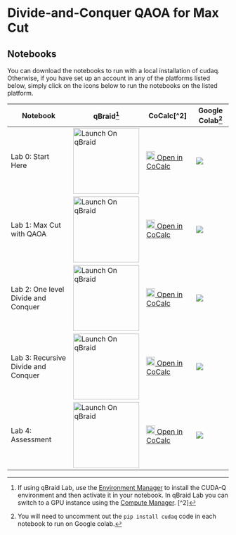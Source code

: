 # Divide-and-Conquer QAOA for Max Cut

## Notebooks
You can download the notebooks to run with a local installation of cudaq.
Otherwise, if you have set up an account in any of the platforms listed below, 
simply click on the icons below to run the notebooks on the listed platform.   



| Notebook    |qBraid[^1] | CoCalc[^2]  | Google Colab[^3] |
| ----------- | ----------- |  ----------- | ----------- |
| Lab 0: Start Here  | <a href="https://account.qbraid.com/?gitHubUrl=https://github.com/NVIDIA/cuda-q-academic.git&redirectUrl=qaoa-for-max-cut/00_StartHere.ipynb" target="_parent"><img src="https://qbraid-static.s3.amazonaws.com/logos/Launch_on_qBraid_white.png" alt="Launch On qBraid" width="150"/></a> | [<img src="https://cocalc.com/_next/static/media/icon.9f1b8851.svg" width=20/> Open in CoCalc](https://cocalc.com/github/NVIDIA/cuda-q-academic/blob/main/qaoa-for-max-cut/00_StartHere.ipynb) | [![](https://colab.research.google.com/assets/colab-badge.svg)](https://colab.research.google.com/github/NVIDIA/cuda-q-academic/blob/main/qaoa-for-max-cut/00_StartHere.ipynb)| 
|Lab 1: Max Cut with QAOA  |<a href="https://account.qbraid.com/?gitHubUrl=https://github.com/NVIDIA/cuda-q-academic.git&redirectUrl=qaoa-for-max-cut/01_Max-Cut-with-QAOA.ipynb" target="_parent"><img src="https://qbraid-static.s3.amazonaws.com/logos/Launch_on_qBraid_white.png" alt="Launch On qBraid" width="150"/></a> | [<img src="https://cocalc.com/_next/static/media/icon.9f1b8851.svg" width=20/> Open in CoCalc](https://cocalc.com/github/NVIDIA/cuda-q-academic/blob/main/qaoa-for-max-cut/01_Max-Cut-with-QAOA.ipynb)| [![](https://colab.research.google.com/assets/colab-badge.svg)](https://colab.research.google.com/github/NVIDIA/cuda-q-academic/blob/main/qaoa-for-max-cut/01_Max-Cut-with-QAOA.ipynb)|
| Lab 2: One level Divide and Conquer |<a href="https://account.qbraid.com/?gitHubUrl=https://github.com/NVIDIA/cuda-q-academic.git&redirectUrl=qaoa-for-max-cut/02_One-level-divide-and-conquer-QAOA.ipynb" target="_parent"><img src="https://qbraid-static.s3.amazonaws.com/logos/Launch_on_qBraid_white.png" alt="Launch On qBraid" width="150"/></a> |[<img src="https://cocalc.com/_next/static/media/icon.9f1b8851.svg" width=20/> Open in CoCalc](https://cocalc.com/github/NVIDIA/cuda-q-academic/blob/main/qaoa-for-max-cut/02_One-level-divide-and-conquer-QAOA.ipynb) |  [![](https://colab.research.google.com/assets/colab-badge.svg)](https://colab.research.google.com/github/NVIDIA/cuda-q-academic/blob/main/qaoa-for-max-cut/02_One-level-divide-and-conquer-QAOA.ipynb)|
| Lab 3: Recursive Divide and Conquer |<a href="https://account.qbraid.com/?gitHubUrl=https://github.com/NVIDIA/cuda-q-academic.git&redirectUrl=qaoa-for-max-cut/03_Recursive-divide-and-conquer.ipynb" target="_parent"><img src="https://qbraid-static.s3.amazonaws.com/logos/Launch_on_qBraid_white.png" alt="Launch On qBraid" width="150"/></a> | [<img src="https://cocalc.com/_next/static/media/icon.9f1b8851.svg" width=20/> Open in CoCalc](https://cocalc.com/github/NVIDIA/cuda-q-academic/blob/main/qaoa-for-max-cut/03_Recursive-divide-and-conquer.ipynb)| [![](https://colab.research.google.com/assets/colab-badge.svg)](https://colab.research.google.com/github/NVIDIA/cuda-q-academic/blob/main/qaoa-for-max-cut/03_Recursive-divide-and-conquer.ipynb)|
| Lab 4: Assessment |<a href="https://account.qbraid.com/?gitHubUrl=https://github.com/NVIDIA/cuda-q-academic.git&redirectUrl=qaoa-for-max-cut/04_Assessment.ipynb" target="_parent"><img src="https://qbraid-static.s3.amazonaws.com/logos/Launch_on_qBraid_white.png" alt="Launch On qBraid" width="150"/></a> | [<img src="https://cocalc.com/_next/static/media/icon.9f1b8851.svg" width=20/> Open in CoCalc](https://cocalc.com/github/NVIDIA/cuda-q-academic/blob/main/qaoa-for-max-cut/04_Assessment.ipynb)|  [![](https://colab.research.google.com/assets/colab-badge.svg)](https://colab.research.google.com/github/NVIDIA/cuda-q-academic/blob/main/qaoa-for-max-cut/04_Assessment.ipynb)|

[^1]:If using qBraid Lab, use the [Environment Manager](https://docs.qbraid.com/lab/user-guide/environments) to install the CUDA-Q environment and then activate it in your notebook. In qBraid Lab you can switch to a GPU instance using the [Compute Manager](https://docs.qbraid.com/lab/user-guide/compute-manager).
[^2]
[^3]:You will need to uncomment out the `pip install cudaq` code in each notebook to run on Google colab.
